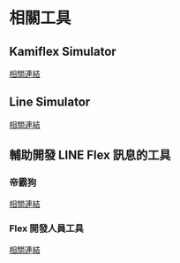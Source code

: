 # 相關工具
## Kamiflex Simulator
[相關連結](https://kamiflex.etrex.tw/)
## Line Simulator
[相關連結](https://developers.line.biz/flex-simulator/?status=success)
## 輔助開發 LINE Flex 訊息的工具
### 帝霸狗
[相關連結](https://qr-official.line.me/sid/M/jat1061y.png)
### Flex 開發人員工具
[相關連結](https://taichunmin.idv.tw/blog/2020-04-06-line-devbot.html)